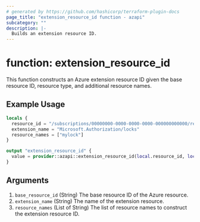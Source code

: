 ```yaml
---
# generated by https://github.com/hashicorp/terraform-plugin-docs
page_title: "extension_resource_id function - azapi"
subcategory: ""
description: |-
  Builds an extension resource ID.
---
```


# function: extension_resource_id

This function constructs an Azure extension resource ID given the base resource ID, resource type, and additional resource names.

## Example Usage

```terraform
locals {
  resource_id = "/subscriptions/00000000-0000-0000-0000-000000000000/resourceGroups/rg1/providers/Microsoft.Network/virtualNetworks/vnet1"
  extension_name = "Microsoft.Authorization/locks"
  resource_names = ["mylock"]
}

output "extension_resource_id" {
  value = provider::azapi::extension_resource_id(local.resource_id, local.extension_name, local.resource_names)
}
```

## Arguments

<!-- arguments generated by tfplugindocs -->
1. `base_resource_id` (String) The base resource ID of the Azure resource.
1. `extension_name` (String) The name of the extension resource.
1. `resource_names` (List of String) The list of resource names to construct the extension resource ID.

